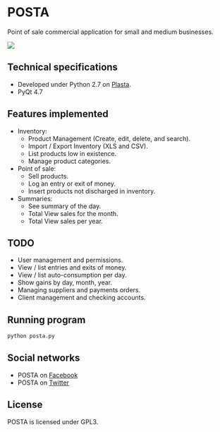 # POSTA

Point of sale commercial application for small and medium businesses.

<img src="https://raw.github.com/informaticameg/posta/master/screen.png" />

## Technical specifications

* Developed under Python 2.7 on [Plasta](https://github.com/informaticameg/Plasta).
* PyQt 4.7

## Features implemented

* Inventory:
    * Product Management (Create, edit, delete, and search).
    * Import / Export Inventory (XLS and CSV).
    * List products low in existence.    
    * Manage product categories.
* Point of sale:
	* Sell products.
	* Log an entry or exit of money.
	* Insert products not discharged in inventory.
* Summaries:
	* See summary of the day.
	* Total View sales for the month.
	* Total View sales per year.

## TODO

* User management and permissions.
* View / list entries and exits of money.
* View / list auto-consumption per day.
* Show gains by day, month, year.
* Managing suppliers and payments orders.
* Client management and checking accounts.

## Running program

```python
python posta.py
```

## Social networks

* POSTA on [Facebook](https://www.facebook.com/postaapp)
* POSTA on [Twitter](https://www.twitter.com/postaapp)

## License

POSTA is licensed under GPL3.